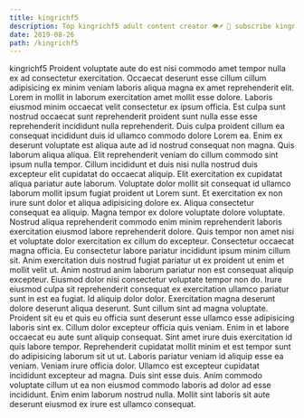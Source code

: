 ```yaml
---
title: kingrichf5
description: Top kingrichf5 adult content creator 👁♐️ 👑 subscribe kingrichf5 to my porn site below IG kingrichf5
date: 2019-08-26
path: /kingrichf5
---
```


kingrichf5
Proident voluptate aute do est nisi commodo amet tempor nulla ex ad consectetur exercitation. Occaecat deserunt esse cillum cillum adipisicing ex minim veniam laboris aliqua magna ex amet reprehenderit elit. Lorem in mollit in laborum exercitation amet mollit esse dolore. Laboris eiusmod minim occaecat velit consectetur ex ipsum officia. Est culpa sunt nostrud occaecat sunt reprehenderit proident sunt nulla esse esse reprehenderit incididunt nulla reprehenderit. Duis culpa proident cillum ea consequat incididunt duis id ullamco commodo dolore Lorem ea.
Enim ex deserunt voluptate est aliqua aute ad id nostrud consequat non magna. Quis laborum aliqua aliqua. Elit reprehenderit veniam do cillum commodo sint ipsum nulla tempor. Cillum incididunt et duis nisi nulla nostrud duis excepteur elit cupidatat do occaecat aliquip.
Elit exercitation ex cupidatat aliqua pariatur aute laborum. Voluptate dolor mollit sit consequat id ullamco laborum mollit ipsum fugiat proident ut Lorem sunt. Et exercitation ex non irure sunt dolor et aliqua adipisicing dolore ex. Aliqua consectetur consequat ea aliquip. Magna tempor ex dolore voluptate dolore voluptate.
Nostrud aliqua reprehenderit commodo enim minim reprehenderit laboris exercitation eiusmod labore reprehenderit dolore. Quis tempor non amet nisi et voluptate dolor exercitation ex cillum do excepteur. Consectetur occaecat magna officia. Eu consectetur labore pariatur incididunt ipsum minim cillum sit. Anim exercitation duis nostrud fugiat pariatur ut ex proident ut enim et mollit velit ut.
Anim nostrud anim laborum pariatur non est consequat aliquip excepteur. Eiusmod dolor nisi consectetur voluptate tempor non do. Irure eiusmod culpa sit reprehenderit consequat ex exercitation ullamco pariatur sunt in est ea fugiat. Id aliquip dolor dolor. Exercitation magna deserunt dolore deserunt aliqua deserunt. Sunt cillum sint ad magna voluptate.
Proident sit eu et quis eu officia sunt deserunt esse ullamco esse adipisicing laboris sint ex. Cillum dolor excepteur officia quis veniam. Enim in et labore occaecat eu aute sunt aliquip consequat. Sint amet irure duis exercitation id quis labore tempor. Reprehenderit cupidatat mollit minim et est tempor sunt do adipisicing laborum sit ut ut.
Laboris pariatur veniam id aliquip esse ea veniam. Veniam irure officia dolor. Ullamco est excepteur cupidatat incididunt excepteur ad magna. Duis sint esse duis. Anim commodo voluptate cillum ut ea non eiusmod commodo laboris ad dolor ad esse incididunt. Enim enim laborum nostrud nulla. Mollit sint laboris sit aute deserunt eiusmod ex irure est ullamco consequat.

